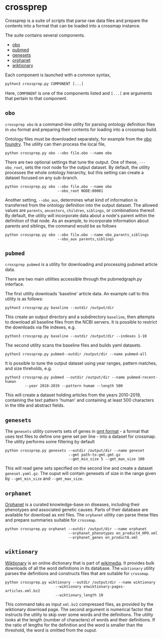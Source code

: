 # crossprep

Crossprep is a suite of scripts that parse raw data files and prepare the contents into a format that can be loaded into a crossmap instance.

The suite contains several components. 

 - [obo](#obo)
 - [pubmed](#pubmed)
 - [genesets](#genesets)
 - [orphanet](#orphanet)
 - [wiktionary](#wiktionary)
 
Each component is launched with a common syntax,

```python
python3 crossprep.py COMPONENT [...]
``` 

Here, `COMPONENT` is one of the components listed and `[...]` are arguments that pertain to that component.



## `obo`

`crossprep obo` is a command-line utility for parsing ontology definition files in `obo` format and preparing their contents for loading into a crossmap build. 

Ontology files must be downloaded separately, for example from the [obo foundry](http://www.obofoundry.org/). The utility can then process the local file,

```
python crossprep.py obo --obo file.obo --name obo
``` 

There are two optional settings that tune the output. One of these, `---obo_root`, sets the root node for the output dataset. By default, the utility processes the whole ontology hierarchy, but this setting can create a dataset focused on any sub-branch. 

```
python crossprep.py obo --obo file.obo --name obo
                        --obo_root NODE:00001
```

Another setting, `--obo_aux`, determines what kind of information is transferred from the ontology definition into the output dataset. The allowed values are `parents`, `ancestors`, `children`, `siblings`, or combinations thereof. By default, the utility will incorporate data about a node's parent within the definition of that node. As an example, to incorporate information about parents and siblings, the command would be as follows

```
python crossprep.py obo --obo file.obo --name obo_parents_siblings
                        --obo_aux parents,siblings
```


## `pubmed` 

`crossprep pubmed` is a utility for downloading and processing pubmed article data.

There are two main utilities accessible through the pubmedgraph.py
interface.

The first utility downloads 'baseline' article data. An example call to this utility is as follows:

```
python3 crossprep.py baseline --outdir /output/dir
```

This create an output directory and a subdirectory `baseline`, then attempts to download all baseline files from the NCBI servers. It is possible to restrict the downloads via file indexes, e.g.  

```
python3 crossprep.py baseline --outdir /output/dir --indexes 1-10
```


The second utility scans the baseline files and builds yaml datasets.

```
python3 crossprep.py pubmed--outdir /output/dir --name pubmed-all 
```

It is possible to tune the output dataset using year ranges, pattern matches, and size threholds, e.g.

```
python3 crossprep.py pubmed --outdir /output/dir --name pubmed-recent-human
         --year 2010-2019 --pattern humam --length 500
``` 

This will create a dataset holding articles from the years 2010-2019, containing the text pattern 'human' and containing at least 500 characters in the title and abstract fields. 


## `genesets`

The `genesets` utility converts sets of genes in [gmt format](http://software.broadinstitute.org/cancer/software/gsea/wiki/index.php/Data_formats#GMT:_Gene_Matrix_Transposed_file_format_.28.2A.gmt.29) - a format that uses text files to define one gene set per line - into a dataset for crossmap. The utility performs some filtering by default

```
python crossprep.py genesets --outdir /output/dir --name geneset
                             --gmt path-to-gmt.gmt.gz 
                             --gmt_min_size 5 --gmt_max_size 100
```

This will read gene sets specified on the second line and create a dataset `geneset.yaml.gz`. The ouput will contain genesets of size in the range given by `--gmt_min_size` and `--gmt_max_size`.


## `orphanet`

[Orphanet](http://www.orphadata.org/) is a curated knowledge-base on diseases, including their phenotypes and associated genetic causes. Parts of their database are available for download as xml files. The `orphanet` utility can parse these files and prepare summaries suitable for `crossmap`.

```
python crossprep.py orphanet --outdir /output/dir --name orphanet
                             --orphanet_phenotypes en_product4_HPO.xml
                             --orphanet_genes en_product6.xml
```




## `wiktionary`

[Wiktionary](http://www.wiktionary.org) is an online dictionary that is part of [wikimedia](http://www.wikimedia.org). It provides bulk downloads of all the word definitions in its database. The `wiktionary` utility parses the definitions and constructs files that are suitable for `crossmap`.

```
python crossprep.py wiktionary --outdir /output/dir --name wiktionary
                       --wiktionary enwiktionary-pages-articles.xml.bz2
                       --wiktionary_length 10
```

This command taks as input `xml.bz2` compressed files, as provided by the wiktionary download page. The second argument is numerical factor that instructs the utility to skip over some words and the definitions. The utility looks at the length (number of characters) of words and their definitions. If the ratio of lengths for the definition and the word is smaller than the threshold, the word is omitted from the ouput. 

 